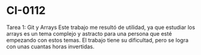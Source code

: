 # CI-0112
Tarea 1: Git y Arrays
Este trabajo me resultó de utilidad, ya que estudiar los arrays es un tema complejo y astracto para una persona que esté empezando con estos temas. El trabajo tiene su dificultad, pero se logra con unas cuantas horas invertidas.